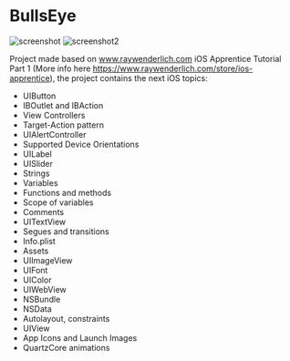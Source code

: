 # BullsEye

![screenshot](https://cloud.githubusercontent.com/assets/6619034/14762769/d5737de6-0948-11e6-9c78-bcd8c06a604f.png)
![screenshot2](https://cloud.githubusercontent.com/assets/6619034/14762772/23a44a90-0949-11e6-8a6e-86fc814d2aa7.png)

Project made based on www.raywenderlich.com iOS Apprentice Tutorial Part 1 (More info here https://www.raywenderlich.com/store/ios-apprentice), the project contains the next iOS topics:

- UIButton
- IBOutlet and IBAction
- View Controllers
- Target-Action pattern
- UIAlertController
- Supported Device Orientations
- UILabel
- UISlider
- Strings
- Variables
- Functions and methods
- Scope of variables
- Comments
- UITextView
- Segues and transitions
- Info.plist
- Assets
- UIImageView
- UIFont
- UIColor
- UIWebView
- NSBundle
- NSData
- Autolayout, constraints
- UIView
- App Icons and Launch Images
- QuartzCore animations



